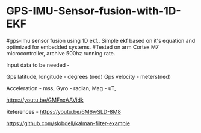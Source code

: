 # GPS-IMU-Sensor-fusion-with-1D-EKF

#gps-imu sensor fusion using 1D ekf..
Simple ekf based on it's equation and optimized for embedded systems.
#Tested on arm Cortex M7 microcontroller, archive 500hz running rate.

Input data to be needed -

Gps latitude, longitude - degrees (ned)
Gps velocity - meters(ned)

Acceleration - mss,
Gyro - radian,
Mag - uT,
 
https://youtu.be/GMFnxAAVidk

References -
https://youtu.be/6M6wSLD-8M8

https://github.com/slobdell/kalman-filter-example
